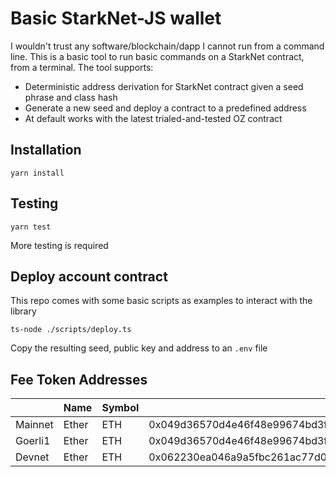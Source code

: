 # Basic StarkNet-JS wallet

I wouldn't trust any software/blockchain/dapp I cannot run from a command line.
This is a basic tool to run basic commands on a StarkNet contract, from a terminal.
The tool supports:

- Deterministic address derivation for StarkNet contract given a seed phrase and class hash
- Generate a new seed and deploy a contract to a predefined address
- At default works with the latest trialed-and-tested OZ contract

## Installation

```
yarn install
```

## Testing

```
yarn test
```

More testing is required

## Deploy account contract

This repo comes with some basic scripts as examples to interact with the library

```
ts-node ./scripts/deploy.ts
```

Copy the resulting seed, public key and address to an `.env` file

## Fee Token Addresses

|         | Name  | Symbol | Address                                                            |
| ------- | ----- | ------ | ------------------------------------------------------------------ |
| Mainnet | Ether | ETH    | 0x049d36570d4e46f48e99674bd3fcc84644ddd6b96f7c741b1562b82f9e004dc7 |
| Goerli1 | Ether | ETH    | 0x049d36570d4e46f48e99674bd3fcc84644ddd6b96f7c741b1562b82f9e004dc7 |
| Devnet  | Ether | ETH    | 0x062230ea046a9a5fbc261ac77d03c8d41e5d442db2284587570ab46455fd2488 |
